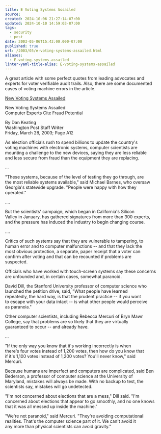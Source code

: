 ```yaml
---
title: E Voting Systems Assailed
source: 
created: 2024-10-06 21:27:14-07:00
updated: 2024-10-10 14:59:03-07:00
tags:
  - security
  - post
date: 2003-05-06T15:43:00.000-07:00
published: true
url: /2003/05/e-voting-systems-assailed.html
aliases:
  - E-voting-systems-assailed
linter-yaml-title-alias: E-voting-systems-assailed
---
```



A great article with some perfect quotes from leading advocates and experts for voter verifiable audit trails. Also, there are some documented cases of voting machine errors in the article.  
  
[New Voting Systems Assailed](http://www.washingtonpost.com/ac2/wp-dyn/A39241-2003Mar27?language=printer)  
  
New Voting Systems Assailed  
Computer Experts Cite Fraud Potential  
  
By Dan Keating  
Washington Post Staff Writer  
Friday, March 28, 2003; Page A12  
  
As election officials rush to spend billions to update the country's  
voting machines with electronic systems, computer scientists are  
mounting a challenge to the new devices, saying they are less reliable  
and less secure from fraud than the equipment they are replacing.  
  
...  
  
"These systems, because of the level of testing they go through, are  
the most reliable systems available," said Michael Barnes, who oversaw  
Georgia's statewide upgrade. "People were happy with how they  
operated."  
  
....  
  
But the scientists' campaign, which began in California's Silicon  
Valley in January, has gathered signatures from more than 300 experts,  
and the pressure has induced the industry to begin changing course.  
  
....  
  
Critics of such systems say that they are vulnerable to tampering, to  
human error and to computer malfunctions -- and that they lack the  
most obvious protection, a separate, paper receipt that a voter can  
confirm after voting and that can be recounted if problems are  
suspected.  
  
Officials who have worked with touch-screen systems say these concerns  
are unfounded and, in certain cases, somewhat paranoid.  
  
David Dill, the Stanford University professor of computer science who  
launched the petition drive, said, "What people have learned  
repeatedly, the hard way, is that the prudent practice -- if you want  
to escape with your data intact -- is what other people would perceive  
as paranoia."  
  
Other computer scientists, including Rebecca Mercuri of Bryn Mawr  
College, say that problems are so likely that they are virtually  
guaranteed to occur -- and already have.  
  
...  
  
"If the only way you know that it's working incorrectly is when  
there's four votes instead of 1,200 votes, then how do you know that  
if it's 1,100 votes instead of 1,200 votes? You'll never know," said  
Mercuri.  
  
Because humans are imperfect and computers are complicated, said Ben  
Bederson, a professor of computer science at the University of  
Maryland, mistakes will always be made. With no backup to test, the  
scientists say, mistakes will go undetected.  
  
"I'm not concerned about elections that are a mess," Dill said. "I'm  
concerned about elections that appear to go smoothly, and no one knows  
that it was all messed up inside the machine."  
  
"We're not paranoid," said Mercuri. "They're avoiding computational  
realities. That's the computer science part of it. We can't avoid it  
any more than physical scientists can avoid gravity."